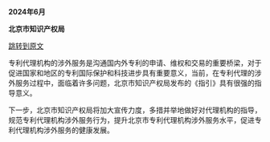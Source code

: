 **2024年6月**

**北京市知识产权局**

[跳转到原文](https://zscqj.beijing.gov.cn/zscqj/zwgk/xwdt/543356294/index.html)

专利代理机构的涉外服务是沟通国内外专利的申请、维权和交易的重要桥梁，对于促进国家和地区的专利国际保护和科技进步具有重要意义，当前，在专利代理的涉外服务过程中，面临着许多问题，北京市知识产权局发布的《指引》具有很强的指导意义。

下一步，北京市知识产权局将加大宣传力度，多措并举地做好对代理机构的指导，规范专利代理机构涉外服务行为，提升北京市专利代理机构涉外服务水平，促进专利代理机构涉外服务的健康发展。

